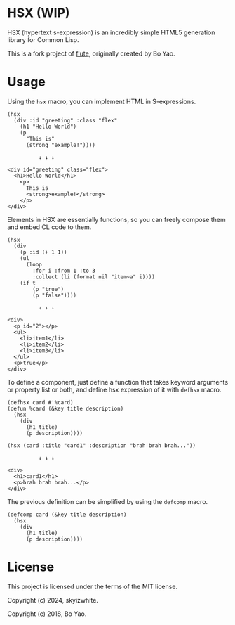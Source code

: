# HSX (WIP)

HSX (hypertext s-expression) is an incredibly simple HTML5 generation library for Common Lisp.

This is a fork project of [flute](https://github.com/ailisp/flute/), originally created by Bo Yao.

# Usage

Using the `hsx` macro, you can implement HTML in S-expressions.

```
(hsx
  (div :id "greeting" :class "flex"
    (h1 "Hello World")
    (p
      "This is"
      (strong "example!"))))

          ↓ ↓ ↓

<div id="greeting" class="flex">
  <h1>Hello World</h1>
    <p>
      This is
      <strong>example!</strong>
    </p>
</div>
```

Elements in HSX are essentially functions, so you can freely compose them and embed CL code to them.

```
(hsx
  (div
    (p :id (+ 1 1))
    (ul
      (loop
        :for i :from 1 :to 3
        :collect (li (format nil "item~a" i))))
    (if t
        (p "true")
        (p "false"))))

          ↓ ↓ ↓

<div>
  <p id="2"></p>
  <ul>
    <li>item1</li>
    <li>item2</li>
    <li>item3</li>
  </ul>
  <p>true</p>
</div>
```

To define a component, just define a function that takes keyword arguments or property list or both, and define hsx expression of it with `defhsx` macro.

```
(defhsx card #'%card)
(defun %card (&key title description)
  (hsx
    (div
      (h1 title)
      (p description))))

(hsx (card :title "card1" :description "brah brah brah..."))

          ↓ ↓ ↓

<div>
  <h1>card1</h1>
  <p>brah brah brah...</p>
</div>
```

The previous definition can be simplified by using the `defcomp` macro.

```
(defcomp card (&key title description)
  (hsx
    (div
      (h1 title)
      (p description))))
```

# License

This project is licensed under the terms of the MIT license.

Copyright (c) 2024, skyizwhite.

Copyright (c) 2018, Bo Yao.
